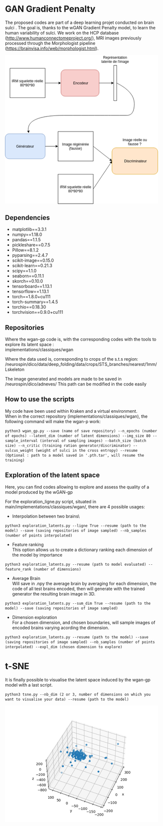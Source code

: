 # GAN Gradient Penalty
The proposed codes are part of a deep learning projet conducted on brain sulci . The goal is, thanks to the wGAN Gradient Penalty model, to learn the human variability of sulci. We work on the HCP database (http://www.humanconnectomeproject.org/), MRI images previously processed through the Morphologist pipeline (https://brainvisa.info/web/morphologist.html).

![alt text](images/schemaGan.png?raw=true)


## Dependencies
* matplotlib==3.3.1
* numpy==1.18.0
* pandas==1.1.5
* pickleshare==0.7.5
* Pillow==8.1.2
* pyparsing==2.4.7
* scikit-image==0.15.0
* scikit-learn==0.21.3
* scipy==1.1.0
* seaborn==0.11.1
* skorch==0.10.0
* tensorboard==1.13.1
* tensorflow==1.13.1
* torch==1.8.0+cu111
* torch-summary==1.4.5
* torchio==0.18.30
* torchvision==0.9.0+cu111


## Repositories
Where the wgan-gp code is, with the corresponding codes with the tools to explore its latent space : \
implementations/classiques/wgan

Where the data used is, corresponding to crops of the s.t.s region: \
/neurospin/dico/data/deep_folding/data/crops/STS_branches/nearest/1mm/Lskeleton

The image generated and models are made to be saved in /neurospin/dico/adneves/
This path can be modified in the code easily

## How to use the scripts

My code have been used within Kraken and a virtual environment.\
When in the correct repository (implementations/classiques/wgan), the following command will make the wgan-p work:

~~~
python3 wgan_gp.py --save (name of save repository) --n_epochs (number of epochs) --latent_dim (number of latent dimensions) --img_size 80 --sample_interval (interval of sampling images) --batch_size (batch size) --n_critic (training ration generator/discriminator) --sulcus_weight (weight of sulci in the cross entropy) --resume (Optional : path to a model saved in '.pth.tar', will resume the training)
~~~

## Exploration of the latent space
Here, you can find codes allowing to explore and assess the quality of a model produced by the wGAN-gp

For the exploration_ligne.py script, situated in main/implementations/classiques/wgan/, there are 4 possible usages:

* Interpolation between two brains\
~~~
python3 exploration_latents.py --ligne True --resume (path to the model) --save (saving repositories of image sampled) --nb_samples (number of points interpolated)
~~~

* Feature ranking\
This option allows us to create a dictionary ranking each dimension of the model by importance 

~~~
python3 exploration_latents.py --resume (path to model evaluated) --feature_rank (number of dimensions)
~~~

* Average Brain\
Will save in .npy the average brain by averaging for each dimension, the code of all test brains encoded, then will generate with the trained generator the resulting brain image in 3D.
~~~
python3 exploration_latents.py --sum_dim True --resume (path to the model) --save (saving repositories of image sampled)
~~~

* Dimension exploration\
For a chosen dimension, and chosen boundaries, will sample images of encoded brains varying acording the dimension.

~~~
python3 exploration_latents.py --resume (path to the model) --save (saving repositories of image sampled) --nb_samples (number of points interpolated) --expl_dim (chosen dimension to explore) 
~~~

# t-SNE
It is finally possible to visualise the latent space induced by the wgan-gp model with a last script.

~~~
python3 tsne.py --nb_dim (2 or 3, number of dimensions on which you want to visualise your data) --resume (path to the model)
~~~

![alt text](images/tsne3Dtest.png?raw=true)
